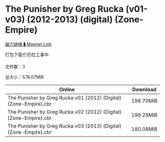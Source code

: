 # The Punisher by Greg Rucka (v01-v03) (2012-2013) (digital) (Zone-Empire)

[磁力链接⬇Magnet Link](magnet:?xt=urn:btih:88df5910f32e13262b6ce57a3e37446341915b73&dn=The%20Punisher%20by%20Greg%20Rucka%20%28v01-v03%29%20%282012-2013%29%20%28digital%29%20%28Zone-Empire%29)

打包下载📦仍在工事中

文件数：3

总大小：578.07MiB

Online | Download
--- | ---
The Punisher by Greg Rucka v01 (2012) (Digital) (Zone-Empire).cbr | 198.70MiB
The Punisher by Greg Rucka v02 (2012) (Digital) (Zone-Empire).cbr | 199.29MiB
The Punisher by Greg Rucka v03 (2013) (Digital) (Zone-Empire).cbr | 180.08MiB
